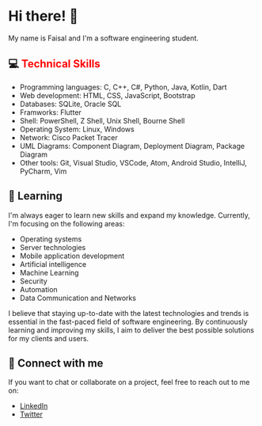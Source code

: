 # Hi there! 👋

My name is Faisal and I'm a software engineering student.

## 💻 <font color="red"> Technical Skills </font>

- Programming languages: C, C++, C#, Python, Java, Kotlin, Dart
- Web development: HTML, CSS, JavaScript, Bootstrap
- Databases: SQLite, Oracle SQL
- Framworks: Flutter
- Shell: PowerShell, Z Shell, Unix Shell, Bourne Shell
- Operating System: Linux, Windows
- Network: Cisco Packet Tracer
- UML Diagrams: Component Diagram, Deployment Diagram, Package Diagram
- Other tools: Git, Visual Studio, VSCode, Atom, Android Studio, IntelliJ, PyCharm, Vim

## 🌱 Learning

I'm always eager to learn new skills and expand my knowledge. Currently, I'm focusing on the following areas:

- Operating systems
- Server technologies
- Mobile application development
- Artificial intelligence
- Machine Learning
- Security
- Automation
- Data Communication and Networks

I believe that staying up-to-date with the latest technologies and trends is essential in the fast-paced field of software engineering. By continuously learning and improving my skills, I aim to deliver the best possible solutions for my clients and users.

## 🔗 Connect with me

If you want to chat or collaborate on a project, feel free to reach out to me on:

- [LinkedIn](https://www.linkedin.com/in/faisal-dawod-170603211)
- [Twitter](https://www.twitter.com/@FaisalDawod55)

